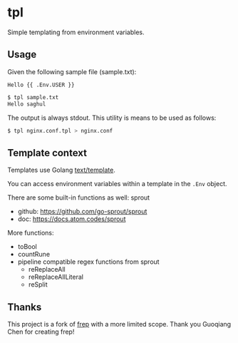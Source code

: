 # tpl

Simple templating from environment variables.

## Usage

Given the following sample file (sample.txt):

```
Hello {{ .Env.USER }}
```

```bash
$ tpl sample.txt
Hello saghul
```

The output is always stdout. This utility is means to be used as follows:

```bash
$ tpl nginx.conf.tpl > nginx.conf
```

## Template context

Templates use Golang [text/template](http://golang.org/pkg/text/template/).

You can access environment variables within a template in the `.Env` object.

There are some built-in functions as well: sprout
- github: https://github.com/go-sprout/sprout
- doc: https://docs.atom.codes/sprout

More functions:
- toBool
- countRune
- pipeline compatible regex functions from sprout
    - reReplaceAll
    - reReplaceAllLiteral
    - reSplit

## Thanks

This project is a fork of [frep](https://github.com/subchen/frep) with a more
limited scope. Thank you Guoqiang Chen for creating frep!
